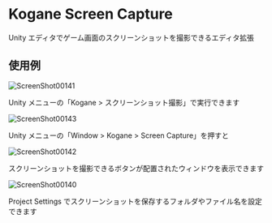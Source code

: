 # Kogane Screen Capture

Unity エディタでゲーム画面のスクリーンショットを撮影できるエディタ拡張

## 使用例

![ScreenShot00141](https://user-images.githubusercontent.com/6134875/217517588-6a60b99c-77b6-4437-bc67-5f0c7e6e9939.png)

Unity メニューの「Kogane > スクリーンショット撮影」で実行できます

![ScreenShot00143](https://user-images.githubusercontent.com/6134875/217517592-f7a5f980-f17f-4d37-bed3-66813cd16eb8.png)

Unity メニューの「Window > Kogane > Screen Capture」を押すと

![ScreenShot00142](https://user-images.githubusercontent.com/6134875/217517595-8fb3fadc-4eb4-4039-bc1b-6f49932bffbb.png)

スクリーンショットを撮影できるボタンが配置されたウィンドウを表示できます

![ScreenShot00140](https://user-images.githubusercontent.com/6134875/217517579-912982de-bf5b-431e-84a5-ecac6ee0942a.png)

Project Settings でスクリーンショットを保存するフォルダやファイル名を設定できます
